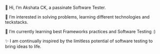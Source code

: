 👋 Hi, I’m Akshata CK, a passinate Software Tester.

👀 I’m interested in solving problems, learning different technologies and teckstacks.

🌱 I’m currently learning best Frameworks practices and Software Testing :)

✨ I am continually inspired by the limitless potential of software testing to bring ideas to life.

<!---
akshatha9019/akshatha9019 is a ✨ special ✨ repository because its `README.md` (this file) appears on your GitHub profile.
You can click the Preview link to take a look at your changes.
--->
